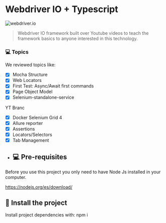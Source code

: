 # Webdriver IO + Typescript

<img src="https://repository-images.githubusercontent.com/194183695/eb15e700-a3b5-11e9-8c50-5f68afabec0e" alt="webdriver.io">

> Webdriver IO framework built over Youtube videos to teach the framework basics to anyone interested in this technology.

### 💻 Topics

We reviewed topics like:

- [x] Mocha Structure
- [x] Web Locators
- [x] First Test: Async/Await first commands
- [x] Page Object Model 
- [x] Selenium-standalone-service

YT Branc
- [x] Docker Selenium Grid 4
- [x] Allure reporter
- [x] Assertions
- [x] Locators/Selectors
- [x] Tab Management  
 
- ## 💻 Pre-requisites

Before you use this project you only need to have Node Js installed in your computer.

https://nodejs.org/es/download/

## 🚀 Install the project

Install project dependencies with: npm i 

